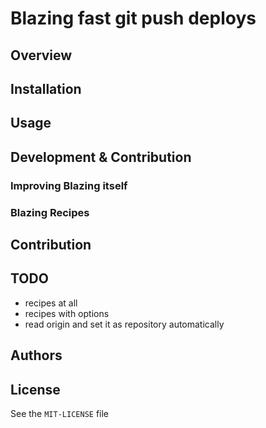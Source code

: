 # Blazing fast git push deploys

## Overview

## Installation

## Usage

## Development & Contribution

### Improving Blazing itself

### Blazing Recipes

## Contribution

## TODO

* recipes at all
* recipes with options
* read origin and set it as repository automatically

## Authors

## License

See the `MIT-LICENSE` file
